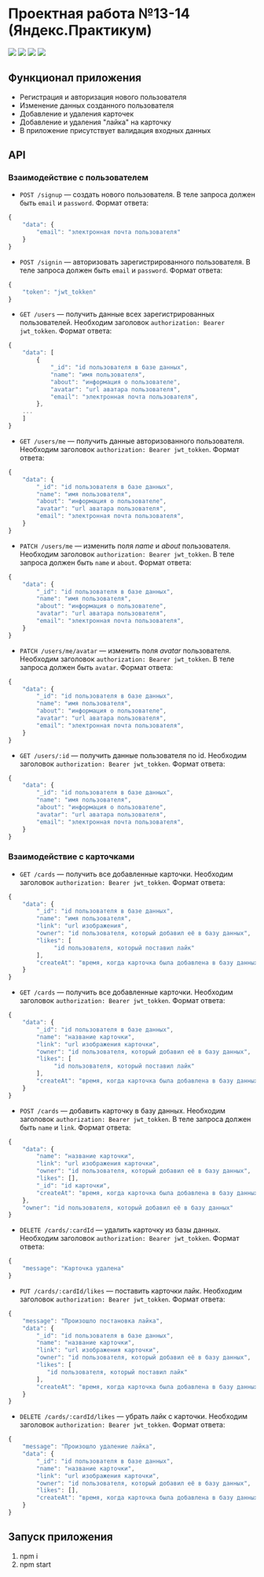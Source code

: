 # Проектная работа №13-14 (Яндекс.Практикум)

![](https://shields.io/badge/-JavaScript-yellow)
![](https://shields.io/badge/-Node.js-3E863D)
![](https://shields.io/badge/-MongoDB-00E661)
![](https://shields.io/badge/-Express.JS-384752)

## Функционал приложения 

* Регистрация и авторизация нового пользователя
* Изменение данных созданного пользователя
* Добавление и удаления карточек
* Добавление и удаления "лайка" на карточку
* В приложение присутствует валидация входных данных

## API

### Взаимодействие с пользователем 

* `POST /signup` — создать нового пользователя. В теле запроса должен быть `email` и `password`. Формат ответа: 
```ts
{
    "data": {
        "email": "электронная почта пользователя"
    }
}
```

* `POST /signin` — авторизовать зарегистрированного пользователя. В теле запроса должен быть `email` и `password`. Формат ответа: 
```ts
{
    "token": "jwt_tokken"
}
```

* `GET /users` — получить данные всех зарегистрированных пользователей. Необходим заголовок `authorization: Bearer jwt_tokken`. Формат ответа: 
```ts
{
    "data": [ 
        {
            "_id": "id пользователя в базе данных",
            "name": "имя пользователя",
            "about": "информация о пользователе",
            "avatar": "url аватара пользователя",
            "email": "электронная почта пользователя",
        },
    ...
    ]
}
```

* `GET /users/me` — получить данные авторизованного пользователя. Необходим заголовок `authorization: Bearer jwt_tokken`. Формат ответа: 
```ts
{
    "data": {
        "_id": "id пользователя в базе данных",
        "name": "имя пользователя",
        "about": "информация о пользователе",
        "avatar": "url аватара пользователя",
        "email": "электронная почта пользователя",
    }
}
```

* `PATCH /users/me` — изменить поля *name* и *about* пользователя. Необходим заголовок `authorization: Bearer jwt_tokken`. В теле запроса должен быть `name` и `about`. Формат ответа: 
```ts
{
    "data": {
        "_id": "id пользователя в базе данных",
        "name": "имя пользователя",
        "about": "информация о пользователе",
        "avatar": "url аватара пользователя",
        "email": "электронная почта пользователя",
    }
}
```

* `PATCH /users/me/avatar` — изменить поля *avatar* пользователя. Необходим заголовок `authorization: Bearer jwt_tokken`. В теле запроса должен быть `avatar`. Формат ответа: 
```ts
{
    "data": {
        "_id": "id пользователя в базе данных",
        "name": "имя пользователя",
        "about": "информация о пользователе",
        "avatar": "url аватара пользователя",
        "email": "электронная почта пользователя",
    }
}
```

* `GET /users/:id` — получить данные пользователя по id. Необходим заголовок `authorization: Bearer jwt_tokken`. Формат ответа: 
```ts
{
    "data": {
        "_id": "id пользователя в базе данных",
        "name": "имя пользователя",
        "about": "информация о пользователе",
        "avatar": "url аватара пользователя",
        "email": "электронная почта пользователя",
    }
}
```

### Взаимодействие с карточками

* `GET /cards` — получить все добавленные карточки. Необходим заголовок `authorization: Bearer jwt_tokken`. Формат ответа: 
```ts
{
    "data": {
        "_id": "id пользователя в базе данных",
        "name": "имя пользователя",
        "link": "url изображения",
        "owner": "id пользователя, который добавил её в базу данных",
        "likes": [
             "id пользователя, который поставил лайк"
        ],
        "createAt": "время, когда карточка была добавлена в базу данных",
    }
}
```

* `GET /cards` — получить все добавленные карточки. Необходим заголовок `authorization: Bearer jwt_tokken`. Формат ответа: 
```ts
{
    "data": {
        "_id": "id пользователя в базе данных",
        "name": "название карточки",
        "link": "url изображения карточки",
        "owner": "id пользователя, который добавил её в базу данных",
        "likes": [
             "id пользователя, который поставил лайк"
        ],
        "createAt": "время, когда карточка была добавлена в базу данных",
    }
}
```

* `POST /cards` — добавить карточку в базу данных. Необходим заголовок `authorization: Bearer jwt_tokken`. В теле запроса должен быть `name` и `link`. Формат ответа: 
```ts
{
    "data": {
        "name": "название карточки",
        "link": "url изображения карточки",
        "owner": "id пользователя, который добавил её в базу данных",
        "likes": [],
        "_id": "id карточки",
        "createAt": "время, когда карточка была добавлена в базу данных",
    },
    "owner": "id пользователя, который добавил её в базу данных"
}
```


* `DELETE /cards/:cardId` — удалить карточку из базы данных. Необходим заголовок `authorization: Bearer jwt_tokken`. Формат ответа: 
```ts
{
    "message": "Карточка удалена"
}
```

* `PUT /cards/:cardId/likes` — поставить карточки лайк. Необходим заголовок `authorization: Bearer jwt_tokken`. Формат ответа: 
```ts
{
    "message": "Произошло постановка лайка",
    "data": {
        "_id": "id пользователя в базе данных",
        "name": "название карточки",
        "link": "url изображения карточки",
        "owner": "id пользователя, который добавил её в базу данных",
        "likes": [
           "id пользователя, который поставил лайк"
        ],
        "createAt": "время, когда карточка была добавлена в базу данных",
    }
}
```

* `DELETE /cards/:cardId/likes` — убрать лайк с карточки. Необходим заголовок `authorization: Bearer jwt_tokken`. Формат ответа: 
```ts
{
    "message": "Произошло удаление лайка",
    "data": {
        "_id": "id пользователя в базе данных",
        "name": "название карточки",
        "link": "url изображения карточки",
        "owner": "id пользователя, который добавил её в базу данных",
        "likes": [],
        "createAt": "время, когда карточка была добавлена в базу данных",
    }
}
```

## Запуск приложения
1. npm i
2. npm start



